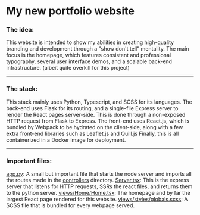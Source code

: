 # My new portfolio website

### The idea:

This website is intended to show my abilities in creating high-quality branding and development through a "show don't tell" mentality.
The main focus is the homepage, which features consistent and professional typography, several user interface demos, and a scalable back-end infrastructure. (albeit quite overkill for this project)

___

### The stack:

This stack mainly uses Python, Typescript, and SCSS for its languages.
The back-end uses Flask for its routing, and a single-file Express server to render the React pages server-side.
This is done through a non-exposed HTTP request from Flask to Express.
The front-end uses React.js, which is bundled by Webpack to be hydrated on the client-side, along with a few extra front-end libraries such as Leaflet.js and Quill.js
Finally, this is all containerized in a Docker image for deployment.

___


### Important files:

[app.py](https://github.com/KevinCox0427/Portfolio-Redo/blob/main/app.py): A small but important file that starts the node server and imports all the routes made in the [controllers](https://github.com/KevinCox0427/Portfolio-Redo/tree/main/controllers) directory.
[Server.tsx](https://github.com/KevinCox0427/Portfolio-Redo/blob/main/server.tsx): This is the express server that listens for HTTP requests, SSRs the react files, and returns them to the python server.
[views/Home/Home.tsx](https://github.com/KevinCox0427/Portfolio-Redo/blob/main/views/Home/Home.tsx): The homepage and by far the largest React page rendered for this website.
[views/styles/globals.scss](https://github.com/KevinCox0427/Portfolio-Redo/blob/main/views/styles/globals.scss): A SCSS file that is bundled for every webpage served.
